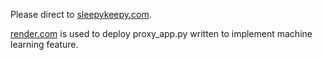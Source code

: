 Please direct to [sleepykeepy.com](url).

[render.com](url) is used to deploy proxy_app.py written to implement machine learning feature.
